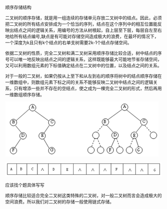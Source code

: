 顺序存储结构

二叉树的顺序存储，就是用一组连续的存储单元存放二叉树中的结点。因此，必须把二叉树的所有结点安排成为一个恰当的序列，结点在这个序列中的相互位置能反映出结点之间的逻辑关系，用编号的方法从树根起，自上层至下层，每层自左至右地给所有结点编号,缺点是有可能对存储空间造成极大的浪费，在最坏的情况下，一个深度为k且只有k个结点的右单支树需要2k-1个结点存储空间。

依据二叉树的性质，完全二叉树和满二叉树采用顺序存储比较合适，树中结点的序号可以唯一地反映出结点之间的逻辑关系，这样既能够最大可能地节省存储空间，又可以利用数组元素的下标值确定结点在二叉树中的位置，以及结点之间的关系。

对于一般的二叉树，如果仍按从上至下和从左到右的顺序将树中的结点顺序存储在一维数组中，则数组元素下标之间的关系不能够反映二叉树中结点之间的逻辑关系，只有增添一些并不存在的空结点，使之成为一棵完全二叉树的形式，然后再用一维数组顺序存储。

![1681105582686](顺序存储结构.assets/1681105582686.png)

![1681105606168](顺序存储结构.assets/1681105606168.png)



应该找个题具体写写



顺序存储比较适合完全二叉树这类特殊的二叉树，对一般二叉树而言会造成极大的空间浪费。所以我们对二叉树的存储一般使用链式存储。